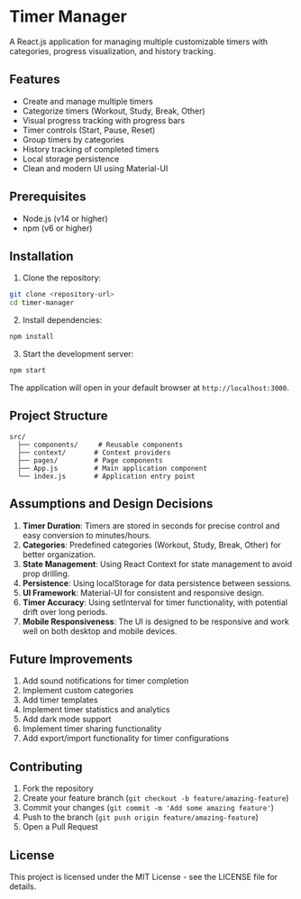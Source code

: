 # Timer Manager

A React.js application for managing multiple customizable timers with categories, progress visualization, and history tracking.

## Features

- Create and manage multiple timers
- Categorize timers (Workout, Study, Break, Other)
- Visual progress tracking with progress bars
- Timer controls (Start, Pause, Reset)
- Group timers by categories
- History tracking of completed timers
- Local storage persistence
- Clean and modern UI using Material-UI

## Prerequisites

- Node.js (v14 or higher)
- npm (v6 or higher)

## Installation

1. Clone the repository:
```bash
git clone <repository-url>
cd timer-manager
```

2. Install dependencies:
```bash
npm install
```

3. Start the development server:
```bash
npm start
```

The application will open in your default browser at `http://localhost:3000`.

## Project Structure

```
src/
  ├── components/     # Reusable components
  ├── context/       # Context providers
  ├── pages/         # Page components
  ├── App.js         # Main application component
  └── index.js       # Application entry point
```

## Assumptions and Design Decisions

1. **Timer Duration**: Timers are stored in seconds for precise control and easy conversion to minutes/hours.
2. **Categories**: Predefined categories (Workout, Study, Break, Other) for better organization.
3. **State Management**: Using React Context for state management to avoid prop drilling.
4. **Persistence**: Using localStorage for data persistence between sessions.
5. **UI Framework**: Material-UI for consistent and responsive design.
6. **Timer Accuracy**: Using setInterval for timer functionality, with potential drift over long periods.
7. **Mobile Responsiveness**: The UI is designed to be responsive and work well on both desktop and mobile devices.

## Future Improvements

1. Add sound notifications for timer completion
2. Implement custom categories
3. Add timer templates
4. Implement timer statistics and analytics
5. Add dark mode support
6. Implement timer sharing functionality
7. Add export/import functionality for timer configurations

## Contributing

1. Fork the repository
2. Create your feature branch (`git checkout -b feature/amazing-feature`)
3. Commit your changes (`git commit -m 'Add some amazing feature'`)
4. Push to the branch (`git push origin feature/amazing-feature`)
5. Open a Pull Request

## License

This project is licensed under the MIT License - see the LICENSE file for details.

